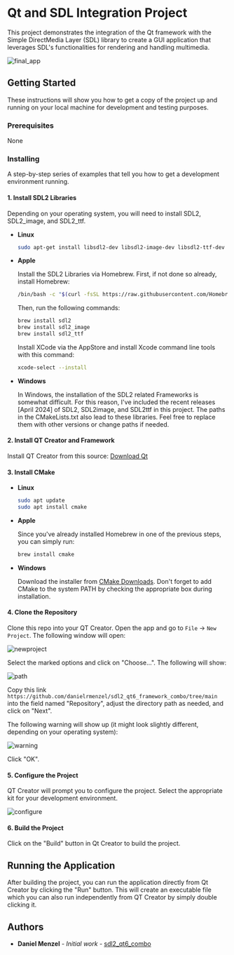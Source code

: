 # Qt and SDL Integration Project

This project demonstrates the integration of the Qt framework with the Simple DirectMedia Layer (SDL) library to create a GUI application that leverages SDL's functionalities for rendering and handling multimedia.

![final_app](https://github.com/danielrmenzel/sdl2_qt6_framework_combo/assets/109724990/52805229-624b-4ccb-a0eb-d9063c580bec)

## Getting Started

These instructions will show you how to get a copy of the project up and running on your local machine for development and testing purposes.

### Prerequisites

None

### Installing

A step-by-step series of examples that tell you how to get a development environment running.

#### 1. **Install SDL2 Libraries**

   Depending on your operating system, you will need to install SDL2, SDL2_image, and SDL2_ttf.

   - **Linux**

     ```bash
     sudo apt-get install libsdl2-dev libsdl2-image-dev libsdl2-ttf-dev
     ```

   - **Apple**

     Install the SDL2 Libraries via Homebrew. First, if not done so already, install Homebrew:

     ```bash
     /bin/bash -c "$(curl -fsSL https://raw.githubusercontent.com/Homebrew/install/HEAD/install.sh)"
     ```

     Then, run the following commands:

     ```bash
     brew install sdl2
     brew install sdl2_image
     brew install sdl2_ttf
     ```

     Install XCode via the AppStore and install Xcode command line tools with this command:

     ```bash
     xcode-select --install
     ```

   - **Windows**

     In Windows, the installation of the SDL2 related Frameworks is somewhat difficult.
     For this reason, I've included the recent releases [April 2024] of SDL2, SDL2image, and SDL2ttf in this project.
     The paths in the CMakeLists.txt also lead to these libraries.
     Feel free to replace them with other versions or change paths if needed.

#### 2. **Install QT Creator and Framework**

   Install QT Creator from this source:
   [Download Qt](https://www.qt.io/download)

#### 3. **Install CMake**

   - **Linux**

     ```bash
     sudo apt update
     sudo apt install cmake
     ```

   - **Apple**

     Since you've already installed Homebrew in one of the previous steps, you can simply run:

     ```bash
     brew install cmake
     ```

   - **Windows**

     Download the installer from [CMake Downloads](https://cmake.org/download/).
     Don't forget to add CMake to the system PATH by checking the appropriate box during installation.

#### 4. **Clone the Repository**

   Clone this repo into your QT Creator. Open the app and go to `File` -> `New Project`. The following window will open:

   ![newproject](https://github.com/danielrmenzel/sdl2_qt6_framework_combo/assets/109724990/afff8911-8cd0-46fb-84ed-b299a737049f)

   Select the marked options and click on "Choose...". The following will show:

   ![path](https://github.com/danielrmenzel/sdl2_qt6_framework_combo/assets/109724990/02b65b6b-82ed-454f-8e51-672d622f8efc)

   Copy this link `https://github.com/danielrmenzel/sdl2_qt6_framework_combo/tree/main` into the field named "Repository", adjust the directory path as needed, and click on "Next".

   The following warning will show up (it might look slightly different, depending on your operating system):

   ![warning](https://github.com/danielrmenzel/sdl2_qt6_framework_combo/assets/109724990/524f6017-493b-421b-8dae-bbfd1bc3077f)

   Click "OK".

#### 5. **Configure the Project**

   QT Creator will prompt you to configure the project. Select the appropriate kit for your development environment.

   ![configure](https://github.com/danielrmenzel/sdl2_qt6_framework_combo/assets/109724990/abc25784-dcf0-4f74-b3e6-375394cee069)

#### 6. **Build the Project**

   Click on the "Build" button in Qt Creator to build the project.

## Running the Application

After building the project, you can run the application directly from Qt Creator by clicking the "Run" button. This will create an executable file which you can also run independently from QT Creator by simply double clicking it.

## Authors

* **Daniel Menzel** - *Initial work* - [sdl2_qt6_combo](https://github.com/daniel_r_menzel)
